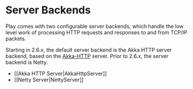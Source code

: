 <!--- Copyright (C) Lightbend Inc. <https://www.lightbend.com> -->
# Server Backends

Play comes with two configurable server backends, which handle the low level work of processing HTTP requests and responses to and from TCP/IP packets.

Starting in 2.6.x, the default server backend is the Akka HTTP server backend, based on the [Akka-HTTP](https://doc.akka.io/docs/akka-http/current/) server.  Prior to 2.6.x, the server backend is Netty.

* [[Akka HTTP Server|AkkaHttpServer]]
* [[Netty Server|NettyServer]]
